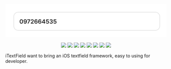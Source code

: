 <picture>
  <img src="./Assets/Demo.png">
</picture>
<p align='center'>
    <img src='https://img.shields.io/badge/build-success-green'>
    <img src='https://img.shields.io/badge/test-success-green'>
    <img src='https://img.shields.io/badge/Swift-5.9-blue'>
    <img src='https://img.shields.io/badge/version-1.0.0-blue'>
    <img src='https://img.shields.io/badge/Platform-iOS-blue'>
    <img src='https://img.shields.io/badge/SwiftUI-blue'>
    <img src='https://img.shields.io/badge/Support-SPM-blue'>
    <a href='https://www.facebook.com/trinh.vomai/'><img src='https://img.shields.io/badge/contact-FacebookTrinhVo-green'></a>
</p>

iTextField want to bring an iOS textfield framework, easy to using for developer.
